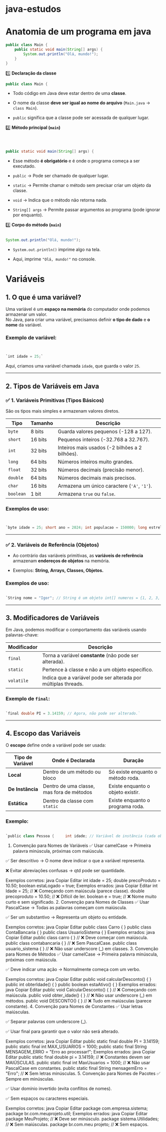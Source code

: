 # java-estudos

# Anatomia de um programa em java
```java
public class Main {
    public static void main(String[] args) {
        System.out.println("Olá, mundo!");
    }
}

```
1️⃣ **Declaração da classe**

```java
public class Main {
```

- Todo código em Java deve estar dentro de uma **classe**.
    
- O nome da classe **deve ser igual ao nome do arquivo** (`Main.java` → `class Main`).
    
- `public` significa que a classe pode ser acessada de qualquer lugar.
    

2️⃣ **Método principal (`main`)**

```java



public static void main(String[] args) {
```

- Esse método **é obrigatório** e é onde o programa começa a ser executado.
    
- `public` → Pode ser chamado de qualquer lugar.
    
- `static` → Permite chamar o método sem precisar criar um objeto da classe.
    
- `void` → Indica que o método não retorna nada.
    
- `String[] args` → Permite passar argumentos ao programa (pode ignorar por enquanto).
    

3️⃣ **Corpo do método (`main`)**

```java

System.out.println("Olá, mundo!");
```

- `System.out.println()` imprime algo na tela.
    
- Aqui, imprime `"Olá, mundo!"` no console.

# Variáveis
## **1. O que é uma variável?**

Uma variável é um **espaço na memória** do computador onde podemos armazenar um valor.  
No Java, para criar uma variável, precisamos definir **o tipo de dado** e **o nome** da variável.

### **Exemplo de variável:**

```java


`int idade = 25;`
```

Aqui, criamos uma variável chamada `idade`, que guarda o valor `25`.

---

## **2. Tipos de Variáveis em Java**

### ✅ **1. Variáveis Primitivas (Tipos Básicos)**

São os tipos mais simples e armazenam valores diretos.

|Tipo|Tamanho|Descrição|
|---|---|---|
|`byte`|8 bits|Guarda valores pequenos (-128 a 127).|
|`short`|16 bits|Pequenos inteiros (-32.768 a 32.767).|
|`int`|32 bits|Inteiros mais usados (-2 bilhões a 2 bilhões).|
|`long`|64 bits|Números inteiros muito grandes.|
|`float`|32 bits|Números decimais (precisão menor).|
|`double`|64 bits|Números decimais mais precisos.|
|`char`|16 bits|Armazena um único caractere (`'A'`, `'1'`).|
|`boolean`|1 bit|Armazena `true` ou `false`.|

### **Exemplos de uso:**

```java


`byte idade = 25; short ano = 2024; int populacao = 150000; long estrelas = 10000000000L; // Precisa do "L" no final float preco = 5.99f; // Precisa do "f" no final double pi = 3.14159; char letra = 'A'; boolean ativo = true;`
```

---

### ✅ **2. Variáveis de Referência (Objetos)**

- Ao contrário das variáveis primitivas, as **variáveis de referência** armazenam **endereços de objetos** na memória.
    
- Exemplos: **String, Arrays, Classes, Objetos.**
    

### **Exemplos de uso:**

```java

`String nome = "Igor"; // String é um objeto int[] numeros = {1, 2, 3, 4}; // Array de inteiros Scanner scanner = new Scanner(System.in); // Objeto Scanner`
```

---

## **3. Modificadores de Variáveis**

Em Java, podemos modificar o comportamento das variáveis usando palavras-chave:

|Modificador|Descrição|
|---|---|
|`final`|Torna a variável **constante** (não pode ser alterada).|
|`static`|Pertence à classe e não a um objeto específico.|
|`volatile`|Indica que a variável pode ser alterada por múltiplas threads.|

### **Exemplo de `final`:**

```java

`final double PI = 3.14159; // Agora, não pode ser alterado.`
```

---

## **4. Escopo das Variáveis**

O **escopo** define onde a variável pode ser usada:

|Tipo de Variável|Onde é Declarada|Duração|
|---|---|---|
|**Local**|Dentro de um método ou bloco|Só existe enquanto o método roda.|
|**De Instância**|Dentro de uma classe, mas fora de métodos|Existe enquanto o objeto existir.|
|**Estática**|Dentro da classe com `static`|Existe enquanto o programa roda.|

### **Exemplo:**

```java

`public class Pessoa {     int idade; // Variável de instância (cada objeto terá uma cópia)     static String planeta = "Terra"; // Variável estática (compartilhada)      public void definirIdade(int novaIdade) {         int anoAtual = 2024; // Variável local (existe apenas dentro do método)         this.idade = novaIdade;     } }`
```
1. Convenção para Nomes de Variáveis
✅ Usar camelCase → Primeira palavra minúscula, próximas com maiúscula.

✅ Ser descritivo → O nome deve indicar o que a variável representa.

❌ Evitar abreviações confusas → qtd pode ser quantidade.

Exemplos corretos:
java
Copiar
Editar
int idade = 25;
double precoProduto = 10.50;
boolean estaLogado = true;
Exemplos errados:
java
Copiar
Editar
int Idade = 25;        // ❌ Começando com maiúscula (parece classe).
double precoproduto = 10.50; // ❌ Difícil de ler.
boolean e = true;      // ❌ Nome muito curto e sem significado.
2. Convenção para Nomes de Classes
✅ Usar PascalCase → Todas as palavras começam com maiúscula.

✅ Ser um substantivo → Representa um objeto ou entidade.

Exemplos corretos:
java
Copiar
Editar
public class Carro { } 
public class ContaBancaria { }
public class UsuarioSistema { }
Exemplos errados:
java
Copiar
Editar
public class carro { } // ❌ Deve começar com maiúscula.
public class contabancaria { } // ❌ Sem PascalCase.
public class usuario_sistema { } // ❌ Não usar underscore (_) em classes.
3. Convenção para Nomes de Métodos
✅ Usar camelCase → Primeira palavra minúscula, próximas com maiúscula.

✅ Deve indicar uma ação → Normalmente começa com um verbo.

Exemplos corretos:
java
Copiar
Editar
public void calcularDesconto() { }
public int obterIdade() { }
public boolean estaAtivo() { }
Exemplos errados:
java
Copiar
Editar
public void CalcularDesconto() { } // ❌ Começando com maiúscula.
public void obter_idade() { } // ❌ Não usar underscore (_) em métodos.
public void DESCONTO() { } // ❌ Tudo em maiúsculas (parece constante).
4. Convenção para Nomes de Constantes
✅ Usar letras maiúsculas.

✅ Separar palavras com underscore (_).

✅ Usar final para garantir que o valor não será alterado.

Exemplos corretos:
java
Copiar
Editar
public static final double PI = 3.14159;
public static final int MAX_USUARIOS = 1000;
public static final String MENSAGEM_ERRO = "Erro ao processar!";
Exemplos errados:
java
Copiar
Editar
public static final double pi = 3.14159; // ❌ Constantes devem ser MAIÚSCULAS.
public static final int MaxUsuarios = 1000; // ❌ Não usar PascalCase em constantes.
public static final String mensagemErro = "Erro"; // ❌ Sem letras minúsculas.
5. Convenção para Nomes de Pacotes
✅ Sempre em minúsculas.

✅ Usar domínio invertido (evita conflitos de nomes).

✅ Sem espaços ou caracteres especiais.

Exemplos corretos:
java
Copiar
Editar
package com.empresa.sistema;
package br.com.meuprojeto.util;
Exemplos errados:
java
Copiar
Editar
package MeuProjeto; // ❌ Deve ser minúsculo.
package sistema.Utilidades; // ❌ Sem maiúsculas.
package br.com.meu projeto; // ❌ Sem espaços.

